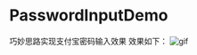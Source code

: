 # PasswordInputDemo
巧妙思路实现支付宝密码输入效果
效果如下：
![gif](https://raw.githubusercontent.com/gaowanli/PasswordInputDemo/master/1.gif)
